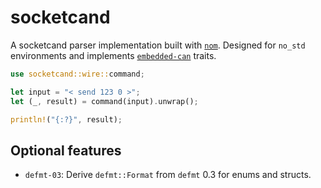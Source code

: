 # socketcand

A socketcand parser implementation built with [`nom`](https://docs.rs/nom). Designed for `no_std` environments and implements [`embedded-can`](https://docs.rs/embedded-can) traits.

```rust
use socketcand::wire::command;

let input = "< send 123 0 >";
let (_, result) = command(input).unwrap();

println!("{:?}", result);
```

## Optional features

- `defmt-03`: Derive `defmt::Format` from `defmt` 0.3 for enums and structs.
